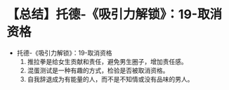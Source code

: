# 【总结】托德-《吸引力解锁》：19-取消资格

-   托德-《吸引力解锁》：19-取消资格
    1.  推拉拳是给女生贡献和责任，避免男生圈子，增加责任感。
    2.  混蛋测试是一种有趣的方式，检验是否被取消资格。
    3.  自我辞退成为有能量的人，而不是不知情或没有品味的男人。
